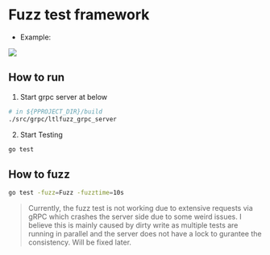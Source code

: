 # Fuzz test framework

- Example:

![](https://raw.githubusercontent.com/ChrisVicky/image-bed/main/2025-04/CS6215-fuzz.png)

## How to run

1. Start grpc server at below

```bash
# in ${PPROJECT_DIR}/build
./src/grpc/ltlfuzz_grpc_server
```

2. Start Testing

```bash
go test
```

## How to fuzz

```bash
go test -fuzz=Fuzz -fuzztime=10s
```

> Currently, the fuzz test is not working due to extensive requests via gRPC which crashes the server side due to some weird issues. I believe this is mainly caused by dirty write as multiple tests are running in parallel and the server does not have a lock to gurantee the consistency. Will be fixed later.
